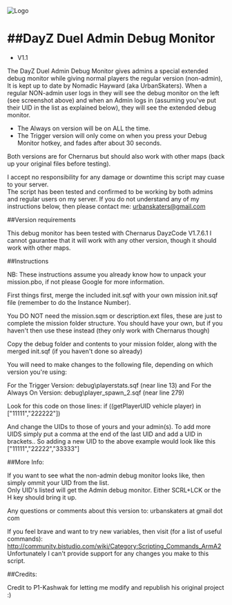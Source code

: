 ![Logo](http://i45.tinypic.com/30rp5qx.jpg)<br />

##DayZ Duel Admin Debug Monitor
=============================
* V1.1

The DayZ Duel Admin Debug Monitor gives admins a special extended debug monitor while giving normal players 
the regular version (non-admin), It is kept up to date by Nomadic Hayward (aka UrbanSkaters).  When a regular
NON-admin user logs in they will see the debug monitor on the left (see screenshot above) and when an Admin
logs in (assuming you've put their UID in the list as explained below), they will see the extended debug monitor.

* The Always on version will be on ALL the time. 
* The Trigger version will only come on when you press your Debug Monitor hotkey, and fades after about 30 seconds.

Both versions are for Chernarus but should also work with other maps (back up your original files before testing).

I accept no responsibility for any damage or downtime this script may cuase to your server.  
The script has been tested and confirmed to be working by both admins and regular users on my server.
If you do not understand any of my instructions below, then please contact me: urbanskaters@gmail.com

##Version requirements

This debug monitor has been tested with Chernarus DayzCode V1.7.6.1
I cannot gaurantee that it will work with any other version, though it should work with other maps.

##Instructions

NB: These instructions assume you already know how to unpack your mission.pbo, if not please Google for more information.

First things first, merge the included init.sqf with your own mission init.sqf file (remember to do the Instance Number). 

You DO NOT need the mission.sqm or description.ext files, these are just to complete the mission folder structure.
You should have your own, but if you haven't then use these instead (they only work with Chernarus though)

Copy the debug folder and contents to your mission folder, along with the merged init.sqf (if you haven't done so already)

You will need to make changes to the following file, depending on which version you're using:

For the Trigger Version: debug\playerstats.sqf (near line 13)
  and
For the Always On Version: debug\player_spawn_2.sqf (near line 279)

Look for this code on those lines: if ((getPlayerUID vehicle player) in ["11111","222222"])

And change the UIDs to those of yours and your admin(s). 
To add more UIDS simply put a comma at the end of the last UID and add a UID in brackets..
So adding a new UID to the above example would look like this ["11111","22222","33333"]


##More Info:

If you want to see what the non-admin debug monitor looks like, then simply ommit your UID from the list.  
Only UID's listed will get the Admin debug monitor. Either SCRL+LCK or the H key should bring it up. 

Any questions or comments about this version to: urbanskaters at gmail dot com

If you feel brave and want to try new variables, then visit (for a list of useful commands): 
http://community.bistudio.com/wiki/Category:Scripting_Commands_ArmA2 <br/>
Unfortunately I can't provide support for any changes you make to this script.  

##Credits:

Credit to P1-Kashwak for letting me modify and republish his original project :)
